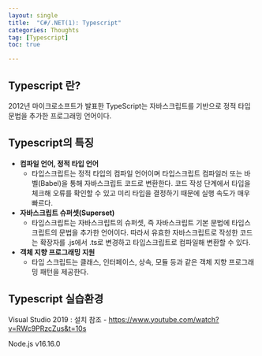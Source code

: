 ```yaml
---
layout: single
title:  "C#/.NET(1): Typescript"
categories: Thoughts
tag: [Typescript]
toc: true 

---
```


## Typescript 란?

2012년 마이크로소프트가 발표한 TypeScript는 자바스크립트를 기반으로 정적 타입 문법을 추가한 프로그래밍 언어이다.



## Typescript의 특징

- **컴파일 언어, 정적 타입 언어**
  - 타입스크립트는 정적 타입의 컴파일 언어이며 타입스크립트 컴파일러 또는 바벨(Babel)을 통해 자바스크립트 코드로 변환한다. 코드 작성 단계에서 타입을 체크해 오류를 확인할 수 있고 미리 타입을 결정하기 때문에 실행 속도가 매우 빠르다.
- **자바스크립트 슈퍼셋(Superset)**
  - 타입스크립트는 자바스크립트의 슈퍼셋, 즉 자바스크립트 기본 문법에 타입스크립트의 문법을 추가한 언어이다. 따라서 유효한 자바스크립트로 작성한 코드는 확장자를 .js에서 .ts로 변경하고 타입스크립트로 컴파일해 변환할 수 있다.
- **객체 지향 프로그래밍 지원**
  - 타입 스크립트는 클래스, 인터페이스, 상속, 모듈 등과 같은 객체 지향 프로그래밍 패턴을 제공한다.



## Typescript 실습환경

Visual Studio 2019 : 설치 참조 - https://www.youtube.com/watch?v=RWc9PRzcZus&t=10s

Node.js v16.16.0